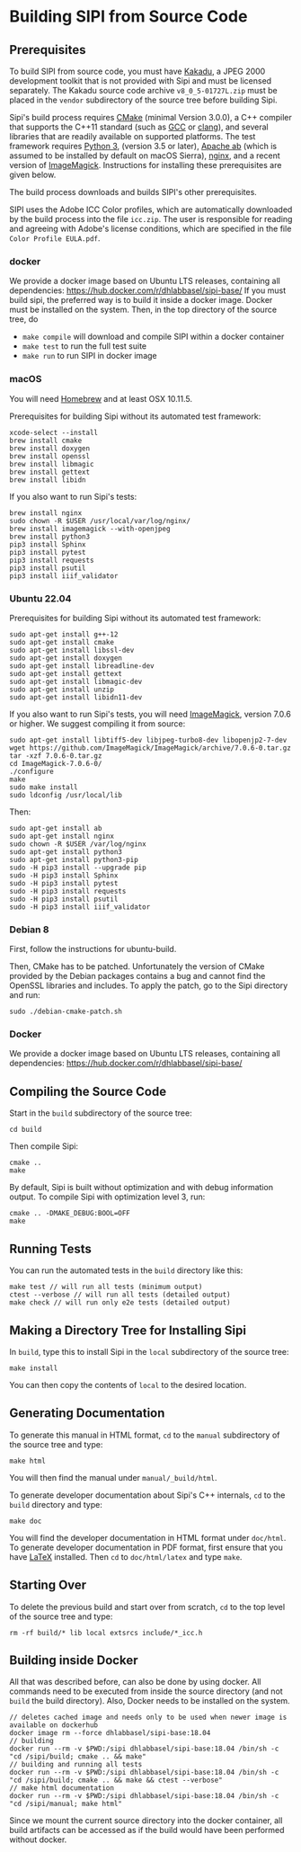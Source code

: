 # Building SIPI from Source Code


## Prerequisites


To build SIPI from source code, you must have
[Kakadu](http://kakadusoftware.com/), a JPEG 2000 development toolkit
that is not provided with Sipi and must be licensed separately. The
Kakadu source code archive `v8_0_5-01727L.zip` must be placed in the
`vendor` subdirectory of the source tree before building Sipi.

Sipi's build process requires [CMake](https://cmake.org/) (minimal
Version 3.0.0), a C++ compiler that supports the C++11 standard (such as
[GCC](https://gcc.gnu.org) or [clang](https://clang.llvm.org/)), and
several libraries that are readily available on supported platforms. The
test framework requires [Python 3](https://www.python.org/), (version
3.5 or later), [Apache ab](https://httpd.apache.org/docs/2.4/programs/ab.html) (which is
assumed to be installed by default on macOS Sierra),
[nginx](https://nginx.org/en/), and a recent version of
[ImageMagick](http://www.imagemagick.org/). Instructions for installing
these prerequisites are given below.

The build process downloads and builds SIPI's other prerequisites.

SIPI uses the Adobe ICC Color profiles, which are automatically
downloaded by the build process into the file `icc.zip`. The user is
responsible for reading and agreeing with Adobe's license conditions,
which are specified in the file `Color Profile EULA.pdf`.

### docker

We provide a docker image based on Ubuntu LTS releases, containing all
dependencies: <https://hub.docker.com/r/dhlabbasel/sipi-base/>
If you must build sipi, the preferred way is to build it inside a docker image. Docker must be installed on the system.
Then, in the top directory of the source tree, do

- ```make compile``` will download and compile SIPI within a docker container
- ```make test``` to run the full test suite
- ```make run``` to run SIPI in docker image

### macOS

You will need [Homebrew](http://brew.sh/) and at least OSX 10.11.5.

Prerequisites for building Sipi without its automated test framework:

    xcode-select --install
    brew install cmake
    brew install doxygen
    brew install openssl
    brew install libmagic
    brew install gettext
    brew install libidn

If you also want to run Sipi's tests:

    brew install nginx
    sudo chown -R $USER /usr/local/var/log/nginx/
    brew install imagemagick --with-openjpeg
    brew install python3
    pip3 install Sphinx
    pip3 install pytest
    pip3 install requests
    pip3 install psutil
    pip3 install iiif_validator

### Ubuntu 22.04

Prerequisites for building Sipi without its automated test framework:

    sudo apt-get install g++-12
    sudo apt-get install cmake
    sudo apt-get install libssl-dev
    sudo apt-get install doxygen
    sudo apt-get install libreadline-dev
    sudo apt-get install gettext
    sudo apt-get install libmagic-dev
    sudo apt-get install unzip
    sudo apt-get install libidn11-dev

If you also want to run Sipi's tests, you will need
[ImageMagick](http://www.imagemagick.org/), version 7.0.6 or higher. We
suggest compiling it from source:

    sudo apt-get install libtiff5-dev libjpeg-turbo8-dev libopenjp2-7-dev
    wget https://github.com/ImageMagick/ImageMagick/archive/7.0.6-0.tar.gz
    tar -xzf 7.0.6-0.tar.gz
    cd ImageMagick-7.0.6-0/
    ./configure
    make
    sudo make install
    sudo ldconfig /usr/local/lib

Then:

    sudo apt-get install ab
    sudo apt-get install nginx
    sudo chown -R $USER /var/log/nginx
    sudo apt-get install python3
    sudo apt-get install python3-pip
    sudo -H pip3 install --upgrade pip
    sudo -H pip3 install Sphinx
    sudo -H pip3 install pytest
    sudo -H pip3 install requests
    sudo -H pip3 install psutil
    sudo -H pip3 install iiif_validator

### Debian 8

First, follow the instructions for ubuntu-build.

Then, CMake has to be patched. Unfortunately the version of CMake
provided by the Debian packages contains a bug and cannot find the
OpenSSL libraries and includes. To apply the patch, go to the Sipi
directory and run:

    sudo ./debian-cmake-patch.sh

### Docker

We provide a docker image based on Ubuntu LTS releases, containing all
dependencies: <https://hub.docker.com/r/dhlabbasel/sipi-base/>

## Compiling the Source Code

Start in the `build` subdirectory of the source tree:

    cd build

Then compile Sipi:

    cmake ..
    make

By default, Sipi is built without optimization and with debug
information output. To compile Sipi with optimization level 3, run:

    cmake .. -DMAKE_DEBUG:BOOL=OFF
    make

## Running Tests

You can run the automated tests in the `build` directory like this:

    make test // will run all tests (minimum output)
    ctest --verbose // will run all tests (detailed output)
    make check // will run only e2e tests (detailed output)

## Making a Directory Tree for Installing Sipi

In `build`, type this to install Sipi in the `local` subdirectory of the
source tree:

    make install

You can then copy the contents of `local` to the desired location.

Generating Documentation
------------------------

To generate this manual in HTML format, `cd` to the `manual`
subdirectory of the source tree and type:

    make html

You will then find the manual under `manual/_build/html`.

To generate developer documentation about Sipi's C++ internals, `cd` to
the `build` directory and type:

    make doc

You will find the developer documentation in HTML format under
`doc/html`. To generate developer documentation in PDF format, first
ensure that you have [LaTeX](https://www.latex-project.org/) installed.
Then `cd` to `doc/html/latex` and type `make`.

Starting Over
-------------

To delete the previous build and start over from scratch, `cd` to the
top level of the source tree and type:

    rm -rf build/* lib local extsrcs include/*_icc.h

Building inside Docker
----------------------

All that was described before, can also be done by using docker. All
commands need to be executed from inside the source directory (and not
`build` the build directory). Also, Docker needs to be installed on the
system.

    // deletes cached image and needs only to be used when newer image is available on dockerhub
    docker image rm --force dhlabbasel/sipi-base:18.04
    // building
    docker run --rm -v $PWD:/sipi dhlabbasel/sipi-base:18.04 /bin/sh -c "cd /sipi/build; cmake .. && make"
    // building and running all tests
    docker run --rm -v $PWD:/sipi dhlabbasel/sipi-base:18.04 /bin/sh -c "cd /sipi/build; cmake .. && make && ctest --verbose"
    // make html documentation
    docker run --rm -v $PWD:/sipi dhlabbasel/sipi-base:18.04 /bin/sh -c "cd /sipi/manual; make html"

Since we mount the current source directory into the docker container,
all build artifacts can be accessed as if the build would have been
performed without docker.
